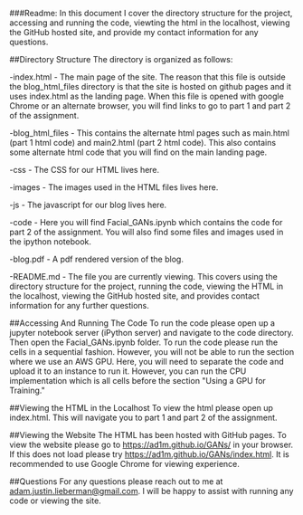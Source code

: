 ###Readme:
In this document I cover the directory structure for the project, accessing and running the code, viewting the html in the localhost, viewing the GitHub hosted site, and provide my contact information for any questions. 


##Directory Structure
The directory is organized as follows: 

-index.html - The main page of the site. The reason that this file is outside the blog\_html\_files directory is that the site is hosted on github pages and it uses index.html as the landing page. When this file is opened with google Chrome or an alternate browser, you will find links to go to part 1 and part 2 of the assignment. 

-blog\_html\_files - This contains the alternate html pages such as main.html (part 1 html code) and main2.html (part 2 html code). This also contains some alternate html code that you will find on the main landing page.

-css - The CSS for our HTML lives here. 

-images - The images used in the HTML files lives here. 

-js - The javascript for our blog lives here. 

-code - Here you will find Facial_GANs.ipynb which contains the code for part 2 of the assignment. You will also find some files and images used in the ipython notebook. 

-blog.pdf - A pdf rendered version of the blog.

-README.md - The file you are currently viewing. This covers using the directory structure for the project, running the code, viewing the HTML in the localhost, viewing the GitHub hosted site, and provides contact information for any further questions.

##Accessing And Running The Code
To run the code please open up a jupyter notebook server (iPython server) and navigate to the code directory. Then open the Facial_GANs.ipynb folder. To run the code please run the cells in a sequential fashion. However, you will not be able to run the section where we use an AWS GPU. Here, you will need to separate the code and upload it to an instance to run it. However, you can run the CPU implementation which is all cells before the section "Using a GPU for Training."

##Viewing the HTML in the Localhost
To view the html please open up index.html. This will navigate you to part 1 and part 2 of the assignment.

##Viewing the Website 
The HTML has been hosted with GitHub pages. To view the website please go to https://ad1m.github.io/GANs/ in your browser. If this does not load please try https://ad1m.github.io/GANs/index.html. It is recommended to use Google Chrome for viewing experience.

##Questions 
For any questions please reach out to me at adam.justin.lieberman@gmail.com. I will be happy to assist with running any code or viewing the site.
